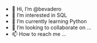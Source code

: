- 👋 Hi, I’m @bevadero
- 👀 I’m interested in SQL
- 🌱 I’m currently learning Python
- 💞️ I’m looking to collaborate on ...
- 📫 How to reach me ...

<!---
bevadero/bevadero is a ✨ special ✨ repository because its `README.md` (this file) appears on your GitHub profile.
You can click the Preview link to take a look at your changes.
--->
